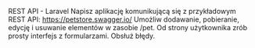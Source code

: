 REST API - Laravel
Napisz aplikację komunikującą się z przykładowym REST API: https://petstore.swagger.io/ Umożliw dodawanie, pobieranie, edycję i usuwanie elementów w zasobie /pet. Od strony użytkownika zrób prosty interfejs z formularzami. Obsłuż błędy. 
